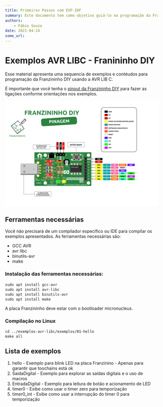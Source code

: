 ```yaml
---
title: Primeiros Passos com ESP-IDF
summary: Este documento tem como objetivo guiá-lo na programação da Franininho DIY com AVR LIB C
authors:
    - Fábio Souza
date: 2021-04-24
some_url:
---
```


# Exemplos AVR LIBC - Franininho DIY

Esse material apresenta uma sequencia de exemplos e contéudos para programação da Franzininho DIY usando a AVR LIB C.

É importante que você tenha o [pinout da Franzininho DIY](https://github.com/Franzininho/imagens-franzininho/blob/main/franzininho_diy/Pinagem-completa-Franzininho-DIY-V2RV2.png) para fazer as ligações conforme orientações nos exemplos.

![pinout Franzininho DIY](img/0x00/Pinagem-Franzininho-DIY-V2RV2.png)


## Ferramentas necessárias

Você não precisará de um compilador específico ou IDE para compilar os exemplos apresentados. As ferramentas necessárias são:

- GCC AVR
- avr libc
- binutils-avr
- make

### Instalação das ferramentas necessárias:
```shell
sudo apt install gcc-avr
sudo apt install avr-libc
sudo apt install binutils-avr
sudo apt install make
```

A placa Franzininho deve estar com o bootloader micronucleus.


### Compilação no Linux

```shell
cd ../exemplos-avr-libc/exemplos/01-hello
make all
```


## Lista de exemplos

1. hello - Exemplo para blink LED na placa Franzinino - Apenas para garantir que toochains está ok
2. SaidaDigital - Exemplo para explorar as saídas digitais e o uso de macros
3. EntradaDigital - Exemplo para leitura de botão e acionamento de LED
4. timer0 - Exibe como usar o timer zero para temporização
5. timer0_int - Exibe como usar a interrupção do timer 0 para temporização
